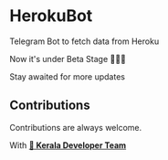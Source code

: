# HerokuBot
Telegram Bot to fetch data from Heroku

Now it's under Beta Stage 👷🏾‍♂️

Stay awaited for more updates

## Contributions

Contributions are always welcome. 

With <b>[💖 Kerala Developer Team](https://t.me/Keralasbots)</b>

